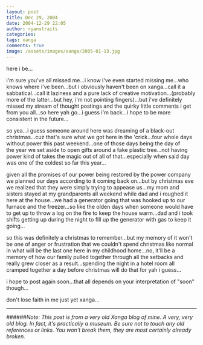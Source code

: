 ```yaml
---
layout: post
title: Dec 29, 2004
date: 2004-12-29 22:05
author: ryanstraits
categories:
tags: xanga
comments: true
image: /assets/images/xanga/2005-01-13.jpg
---
```

here i be...

<!-- break -->

i'm sure you've all missed me...i know i've even started missing me...who knows where i've been...but i obviously haven't been on xanga...call it a sabbatical...call it laziness and a pure lack of creative motivation...(probably more of the latter...but hey, i'm not pointing fingers)...but i've definitely missed my stream of thought postings and the quirky little comments i get from you all...so here yah go...i guess i'm back...i hope to be more consistent in the future...

so yea...i guess someone around here was dreaming of a black-out christmas...cuz that's sure what we got here in the 'crick...four whole days without power this past weekend...one of those days being the day of the year we set aside to open gifts around a fake plastic tree...not having power kind of takes the magic out of all of that...especially when said day was one of the coldest so far this year...

given all the promises of our power being restored by the power company we planned our days according to it coming back on...but by christmas eve we realized that they were simply trying to appease us...my mom and sisters stayed at my grandparents all weekend while dad and i roughed it here at the house...we had a generator going that was hooked up to our furnace and the freezer...so like the olden days when someone would have to get up to throw a log on the fire to keep the house warm...dad and i took shifts getting up during the night to fill up the generator with gas to keep it going...

so this was definitely a christmas to remember...but my memory of it won't be one of anger or frustration that we couldn't spend christmas like normal in what will be the last one here in my childhood home...no, it'll be a memory of how our family pulled together through all the setbacks and really grew closer as a result...spending the night in a hotel room all cramped together a day before christmas will do that for yah i guess...

i hope to post again soon...that all depends on your interpretation of "soon" though...

don't lose faith in me just yet xanga...

---

######*Note: This post is from a very old Xanga blog of mine. A very, very old blog. In fact, it's practically a museum. Be sure not to touch any old references or links. You won't break them, they are most certainly already broken.*